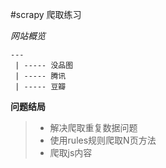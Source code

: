#scrapy 爬取练习




_网站概览_
	
	---
	 | ----- 没品图
	 | ----- 腾讯
	 | ----- 豆瓣

**问题结局**
> * 解决爬取重复数据问题
> * 使用rules规则爬取N页方法
> * 爬取js内容
